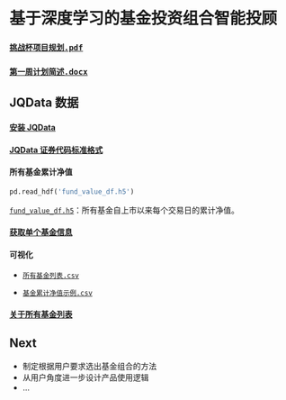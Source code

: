 # 基于深度学习的基金投资组合智能投顾

### [`挑战杯项目规划.pdf`](https://github.com/CourierKyn/challenge-cup/raw/master/挑战杯项目规划.pdf)

### [`第一周计划简述.docx`](https://github.com/CourierKyn/challenge-cup/raw/master/第一周计划简述.docx)

## JQData 数据

#### [安装 JQData](https://github.com/CourierKyn/challenge-cup/blob/master/其他说明.md#安装-jqdata)

#### [JQData 证券代码标准格式](https://github.com/CourierKyn/challenge-cup/blob/master/其他说明.md#jqdata-证券代码标准格式)

#### 所有基金累计净值

```python
pd.read_hdf('fund_value_df.h5')
```

[`fund_value_df.h5`](https://github.com/CourierKyn/challenge-cup/raw/master/fund_value_df.h5)：所有基金自上市以来每个交易日的累计净值。

#### [获取单个基金信息](https://www.joinquant.com/help/api/help?name=JQData#get_security_info-获取单个标的信息)

#### 可视化

- [`所有基金列表.csv`](https://github.com/CourierKyn/challenge-cup/blob/master/所有基金列表.csv)

- [`基金累计净值示例.csv`](https://github.com/CourierKyn/challenge-cup/blob/master/基金累计净值示例.csv)

#### [关于所有基金列表](https://github.com/CourierKyn/challenge-cup/blob/master/其他说明.md#关于所有基金列表)

## Next

* 制定根据用户要求选出基金组合的方法
* 从用户角度进一步设计产品使用逻辑
* …
